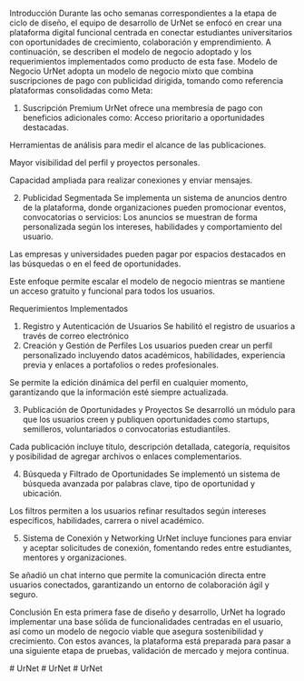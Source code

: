 Introducción
Durante las ocho semanas correspondientes a la etapa de ciclo de diseño, el equipo de desarrollo de UrNet se enfocó en crear una plataforma digital funcional centrada en conectar estudiantes universitarios con oportunidades de crecimiento, colaboración y emprendimiento. A continuación, se describen el modelo de negocio adoptado y los requerimientos implementados como producto de esta fase.
Modelo de Negocio
UrNet adopta un modelo de negocio mixto que combina suscripciones de pago con publicidad dirigida, tomando como referencia plataformas consolidadas como Meta:
1. Suscripción Premium
UrNet ofrece una membresía de pago con beneficios adicionales como:
Acceso prioritario a oportunidades destacadas.


Herramientas de análisis para medir el alcance de las publicaciones.


Mayor visibilidad del perfil y proyectos personales.


Capacidad ampliada para realizar conexiones y enviar mensajes.


2. Publicidad Segmentada
Se implementa un sistema de anuncios dentro de la plataforma, donde organizaciones pueden promocionar eventos, convocatorias o servicios:
Los anuncios se muestran de forma personalizada según los intereses, habilidades y comportamiento del usuario.


Las empresas y universidades pueden pagar por espacios destacados en las búsquedas o en el feed de oportunidades.


Este enfoque permite escalar el modelo de negocio mientras se mantiene un acceso gratuito y funcional para todos los usuarios.



Requerimientos Implementados


1. Registro y Autenticación de Usuarios
Se habilitó el registro de usuarios a través de correo electrónico
2. Creación y Gestión de Perfiles
Los usuarios pueden crear un perfil personalizado incluyendo datos académicos, habilidades, experiencia previa y enlaces a portafolios o redes profesionales.


Se permite la edición dinámica del perfil en cualquier momento, garantizando que la información esté siempre actualizada.


3. Publicación de Oportunidades y Proyectos
Se desarrolló un módulo para que los usuarios creen y publiquen oportunidades como startups, semilleros, voluntariados o convocatorias estudiantiles.


Cada publicación incluye título, descripción detallada, categoría, requisitos y posibilidad de agregar archivos o enlaces complementarios.


4. Búsqueda y Filtrado de Oportunidades
Se implementó un sistema de búsqueda avanzada por palabras clave, tipo de oportunidad y ubicación.


Los filtros permiten a los usuarios refinar resultados según intereses específicos, habilidades, carrera o nivel académico.


5. Sistema de Conexión y Networking
UrNet incluye funciones para enviar y aceptar solicitudes de conexión, fomentando redes entre estudiantes, mentores y organizaciones.


Se añadió un chat interno que permite la comunicación directa entre usuarios conectados, garantizando un entorno de colaboración ágil y seguro.





Conclusión
En esta primera fase de diseño y desarrollo, UrNet ha logrado implementar una base sólida de funcionalidades centradas en el usuario, así como un modelo de negocio viable que asegura sostenibilidad y crecimiento. Con estos avances, la plataforma está preparada para pasar a una siguiente etapa de pruebas, validación de mercado y mejora continua.

#   U r N e t  
 #   U r N e t  
 #   U r N e t  
 